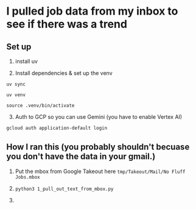 # I pulled job data from my inbox to see if there was a trend

## Set up

1. install uv

2. Install dependencies & set up the venv

```
uv sync

uv venv

source .venv/bin/activate
```

3. Auth to GCP so you can use Gemini (you have to enable Vertex AI)

```bash
gcloud auth application-default login
```

## How I ran this (you probably shouldn't becuase you don't have the data in your gmail.)

1. Put the mbox from Google Takeout here `tmp/Takeout/Mail/No Fluff Jobs.mbox`

2. `python3 1_pull_out_text_from_mbox.py`

3.
